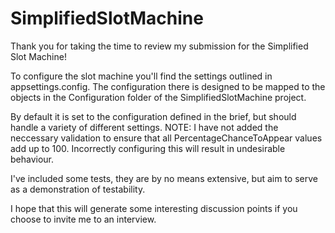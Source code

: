 # SimplifiedSlotMachine

Thank you for taking the time to review my submission for the Simplified Slot Machine!

To configure the slot machine you'll find the settings outlined in appsettings.config. The configuration there is designed to be mapped to the objects in the Configuration folder of the SimplifiedSlotMachine project.

By default it is set to the configuration defined in the brief, but should handle a variety of different settings.
NOTE: I have not added the neccessary validation to ensure that all PercentageChanceToAppear values add up to 100. Incorrectly configuring this will result in undesirable behaviour.

I've included some tests, they are by no means extensive, but aim to serve as a demonstration of testability.

I hope that this will generate some interesting discussion points if you choose to invite me to an interview.